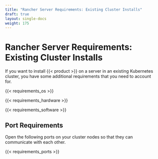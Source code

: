 ```yaml
---
title: "Rancher Server Requirements: Existing Cluster Installs"
draft: true
layout: single-docs
weight: 175
---
```


# Rancher Server Requirements: Existing Cluster Installs

If you want to install {{< product >}} on a server in an existing Kubernetes cluster, you have some additional requirements that you need to account for.

{{< requirements_os >}}

{{< requirements_hardware >}}

{{< requirements_software >}}

## Port Requirements

Open the following ports on your cluster nodes so that they can communicate with each other.

{{< requirements_ports >}}
